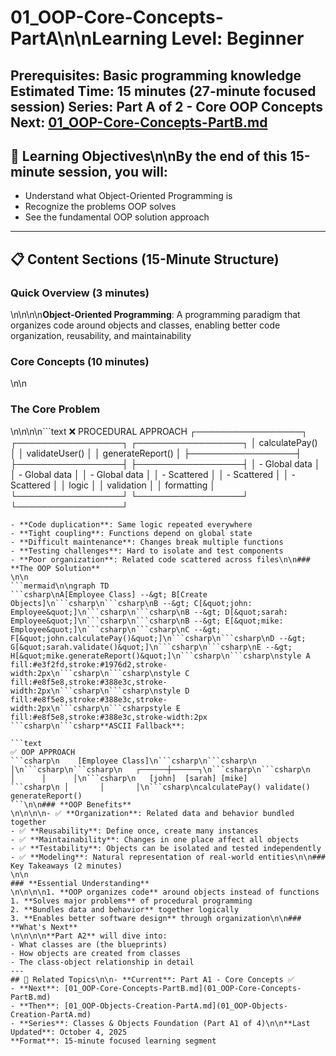 # 01_OOP-Core-Concepts-PartA\n\n**Learning Level**: Beginner
**Prerequisites**: Basic programming knowledge
**Estimated Time**: 15 minutes (27-minute focused session)
**Series**: Part A of 2 - Core OOP Concepts
**Next**: [01_OOP-Core-Concepts-PartB.md](01_OOP-Core-Concepts-PartB.md)
---
## 🎯 Learning Objectives\n\nBy the end of this 15-minute session, you will:
- Understand what Object-Oriented Programming is
- Recognize the problems OOP solves
- See the fundamental OOP solution approach
---
## 📋 Content Sections (15-Minute Structure)
### Quick Overview (3 minutes)\n\n\n\n**Object-Oriented Programming**: A programming paradigm that organizes code around objects and classes, enabling better code organization, reusability, and maintainability
### Core Concepts (10 minutes)\n\n
### **The Core Problem**\n\n\n\n```text
❌ PROCEDURAL APPROACH
┌─────────────────┐    ┌─────────────────┐    ┌─────────────────┐
│ calculatePay()  │    │ validateUser()  │    │ generateReport() │
├─────────────────┤    ├─────────────────┤    ├─────────────────┤
│ - Global data   │    │ - Global data   │    │ - Global data   │
│ - Scattered     │    │ - Scattered     │    │ - Scattered     │
│   logic         │    │   validation    │    │   formatting    │
└─────────────────┘    └─────────────────┘    └─────────────────┘
```csharp**Problems with Procedural Code**:
- **Code duplication**: Same logic repeated everywhere
- **Tight coupling**: Functions depend on global state
- **Difficult maintenance**: Changes break multiple functions
- **Testing challenges**: Hard to isolate and test components
- **Poor organization**: Related code scattered across files\n\n### **The OOP Solution**\n\n```mermaid\n\ngraph TD
```csharp\nA[Employee Class] --&gt; B[Create Objects]\n```csharp\n```csharp\nB --&gt; C[&quot;john: Employee&quot;]\n```csharp\n```csharp\nB --&gt; D[&quot;sarah: Employee&quot;]\n```csharp\n```csharp\nB --&gt; E[&quot;mike: Employee&quot;]\n```csharp\n```csharp\nC --&gt; F[&quot;john.calculatePay()&quot;]\n```csharp\n```csharp\nD --&gt; G[&quot;sarah.validate()&quot;]\n```csharp\n```csharp\nE --&gt; H[&quot;mike.generateReport()&quot;]\n```csharp\n```csharp\nstyle A fill:#e3f2fd,stroke:#1976d2,stroke-width:2px\n```csharp\n```csharp\nstyle C fill:#e8f5e8,stroke:#388e3c,stroke-width:2px\n```csharp\n```csharp\nstyle D fill:#e8f5e8,stroke:#388e3c,stroke-width:2px\n```csharp\n```csharpstyle E fill:#e8f5e8,stroke:#388e3c,stroke-width:2px```csharp\n```csharp**ASCII Fallback**:
```text
✅ OOP APPROACH
```csharp\n    [Employee Class]\n```csharp\n```csharp\n          │\n```csharp\n```csharp\n   ┌──────┼──────┐\n```csharp\n```csharp\n   │      │      │\n```csharp\n   [john]  [sarah] [mike]
```csharp\n │       │       │\n```csharp\ncalculatePay() validate() generateReport()
```\n\n### **OOP Benefits**\n\n\n\n- ✅ **Organization**: Related data and behavior bundled together
- ✅ **Reusability**: Define once, create many instances
- ✅ **Maintainability**: Changes in one place affect all objects
- ✅ **Testability**: Objects can be isolated and tested independently
- ✅ **Modeling**: Natural representation of real-world entities\n\n### Key Takeaways (2 minutes)\n\n
### **Essential Understanding**\n\n\n\n1. **OOP organizes code** around objects instead of functions
1. **Solves major problems** of procedural programming
2. **Bundles data and behavior** together logically
3. **Enables better software design** through organization\n\n### **What's Next**\n\n\n\n**Part A2** will dive into:
- What classes are (the blueprints)
- How objects are created from classes
- The class-object relationship in detail
---
## 🔗 Related Topics\n\n- **Current**: Part A1 - Core Concepts ✅
- **Next**: [01_OOP-Core-Concepts-PartB.md](01_OOP-Core-Concepts-PartB.md)
- **Then**: [01_OOP-Objects-Creation-PartA.md](01_OOP-Objects-Creation-PartA.md)
- **Series**: Classes & Objects Foundation (Part A1 of 4)\n\n**Last Updated**: October 4, 2025
**Format**: 15-minute focused learning segment